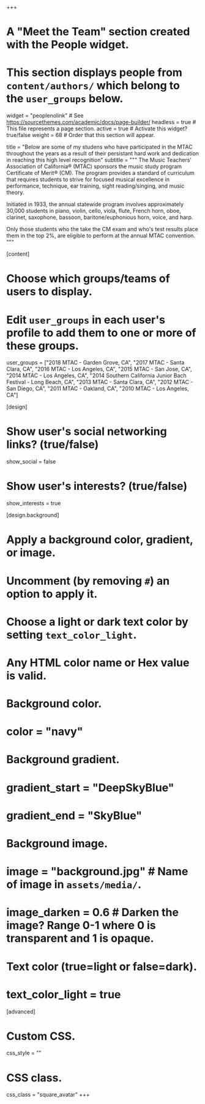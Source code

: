 +++
# A "Meet the Team" section created with the People widget.
# This section displays people from `content/authors/` which belong to the `user_groups` below.

widget = "peoplenolink"  # See https://sourcethemes.com/academic/docs/page-builder/
headless = true  # This file represents a page section.
active = true  # Activate this widget? true/false
weight = 68  # Order that this section will appear.

title = "Below are some of my studens who have participated in the MTAC throughout the years as a result of their persistant hard work and dedication in reaching this high level recognition"
subtitle = """
The Music Teachers’ Association of California® (MTAC) sponsors the music study program Certificate of Merit® (CM). The program provides a standard of curriculum that requires students to strive for focused musical excellence in performance, technique, ear training, sight reading/singing, and music theory.

Initiated in 1933, the annual statewide program involves approximately 30,000 students in piano, violin, cello, viola, flute, French horn, oboe, clarinet, saxophone, bassoon, baritone/euphonious horn, voice, and harp.



Only those students who the take the CM exam and who's test results place them in the top 2%, are eligible to perform at the annual MTAC convention.
"""

[content]
  # Choose which groups/teams of users to display.
  #   Edit `user_groups` in each user's profile to add them to one or more of these groups.
  user_groups = ["2018 MTAC - Garden Grove, CA",
                 "2017 MTAC - Santa Clara, CA",
                 "2016 MTAC - Los Angeles, CA",
                 "2015 MTAC - San Jose, CA",
                 "2014 MTAC - Los Angeles, CA",
                 "2014 Southern California Junior Bach Festival - Long Beach, CA",
                 "2013 MTAC - Santa Clara, CA",
                 "2012 MTAC - San Diego, CA",
                 "2011 MTAC - Oakland, CA",
                 "2010 MTAC - Los Angeles, CA"]

[design]
  # Show user's social networking links? (true/false)
  show_social = false

  # Show user's interests? (true/false)
  show_interests = true

[design.background]
  # Apply a background color, gradient, or image.
  #   Uncomment (by removing `#`) an option to apply it.
  #   Choose a light or dark text color by setting `text_color_light`.
  #   Any HTML color name or Hex value is valid.

  # Background color.
  # color = "navy"

  # Background gradient.
  # gradient_start = "DeepSkyBlue"
  # gradient_end = "SkyBlue"

  # Background image.
  # image = "background.jpg"  # Name of image in `assets/media/`.
  # image_darken = 0.6  # Darken the image? Range 0-1 where 0 is transparent and 1 is opaque.

  # Text color (true=light or false=dark).
  # text_color_light = true

[advanced]
 # Custom CSS.
 css_style = ""

 # CSS class.
 css_class = "square_avatar"
+++
